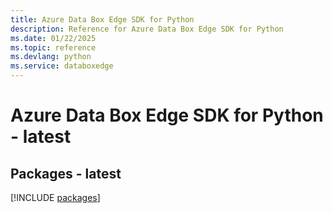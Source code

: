 ```yaml
---
title: Azure Data Box Edge SDK for Python
description: Reference for Azure Data Box Edge SDK for Python
ms.date: 01/22/2025
ms.topic: reference
ms.devlang: python
ms.service: databoxedge
---
```

# Azure Data Box Edge SDK for Python - latest
## Packages - latest
[!INCLUDE [packages](data-box-edge-index.md)]